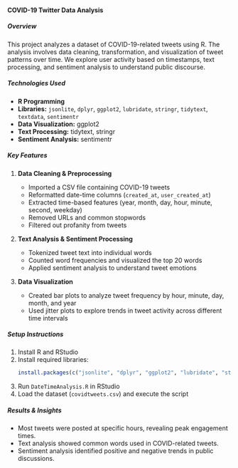 #### **COVID-19 Twitter Data Analysis**  

##### **Overview**  
This project analyzes a dataset of COVID-19-related tweets using R. The analysis involves data cleaning, transformation, and visualization of tweet patterns over time. We explore user activity based on timestamps, text processing, and sentiment analysis to understand public discourse.

##### **Technologies Used**  
- **R Programming**  
- **Libraries:** `jsonlite`, `dplyr`, `ggplot2`, `lubridate`, `stringr`, `tidytext`, `textdata`, `sentimentr`  
- **Data Visualization:** ggplot2  
- **Text Processing:** tidytext, stringr  
- **Sentiment Analysis:** sentimentr  

##### **Key Features**  
1. **Data Cleaning & Preprocessing**  
   - Imported a CSV file containing COVID-19 tweets  
   - Reformatted date-time columns (`created_at`, `user_created_at`)  
   - Extracted time-based features (year, month, day, hour, minute, second, weekday)  
   - Removed URLs and common stopwords  
   - Filtered out profanity from tweets  

2. **Text Analysis & Sentiment Processing**  
   - Tokenized tweet text into individual words  
   - Counted word frequencies and visualized the top 20 words  
   - Applied sentiment analysis to understand tweet emotions  

3. **Data Visualization**  
   - Created bar plots to analyze tweet frequency by hour, minute, day, month, and year  
   - Used jitter plots to explore trends in tweet activity across different time intervals  

##### **Setup Instructions**  
1. Install R and RStudio  
2. Install required libraries:  
   ```r
   install.packages(c("jsonlite", "dplyr", "ggplot2", "lubridate", "stringr", "tidytext", "textdata", "sentimentr"))
   ```
3. Run `DateTimeAnalysis.R` in RStudio  
4. Load the dataset (`covidtweets.csv`) and execute the script  

##### **Results & Insights**  
- Most tweets were posted at specific hours, revealing peak engagement times.  
- Text analysis showed common words used in COVID-related tweets.  
- Sentiment analysis identified positive and negative trends in public discussions.  
